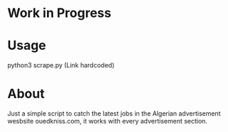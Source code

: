 # Work in Progress
# Usage
python3 scrape.py (Link hardcoded)
# About
Just a simple script to catch the latest jobs in the Algerian advertisement wesbsite ouedkniss.com, it works with every advertisement section.
